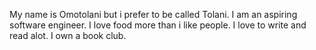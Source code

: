 My name is Omotolani but i prefer to be called Tolani. 
I am an aspiring software engineer. 
I love food more than i like people.
I love to write and read alot. I own a book club.

